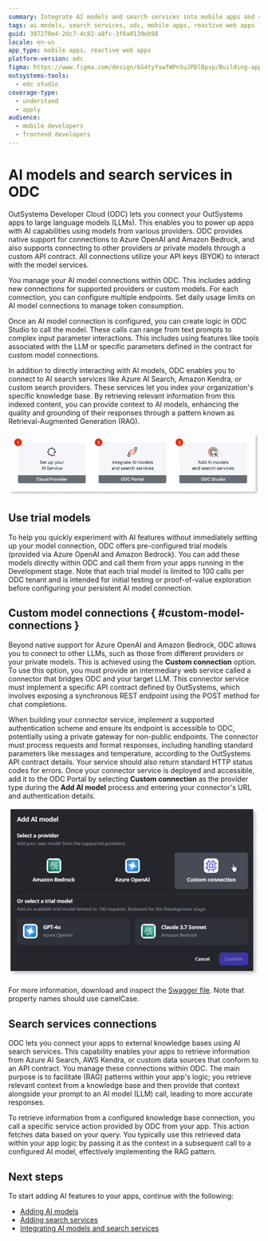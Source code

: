 ```yaml
---
summary: Integrate AI models and search services into mobile apps and reactive web apps using OutSystems Developer Cloud (ODC).
tags: ai models, search services, odc, mobile apps, reactive web apps
guid: 387270e4-2dc7-4c82-a8fc-3f0a0139eb98
locale: en-us
app_type: mobile apps, reactive web apps
platform-version: odc
figma: https://www.figma.com/design/6G4tyYswfWPn5uJPDlBpvp/Building-apps?node-id=7348-69&p=f&t=CZtLsTx410fYC6Uv-0
outsystems-tools:
  - odc studio
coverage-type:
  - understand
  - apply
audience:
  - mobile developers
  - frontend developers
---
```


# AI models and search services in ODC

OutSystems Developer Cloud (ODC) lets you connect your OutSystems apps to large language models (LLMs). This enables you to power up apps with AI capabilities using models from various providers. ODC provides native support for connections to Azure OpenAI and Amazon Bedrock, and also supports connecting to other providers or private models through a custom API contract. All connections utilize your API keys (BYOK) to interact with the model services.

You manage your AI model connections within ODC. This includes adding new connections for supported providers or custom models. For each connection, you can configure multiple endpoints. Set daily usage limits on AI model connections to manage token consumption.

Once an AI model connection is configured, you can create logic in ODC Studio to call the model. These calls can range from text prompts to complex input parameter interactions. This includes using features like tools associated with the LLM or specific parameters defined in the contract for custom model connections.

In addition to directly interacting with AI models, ODC enables you to connect to AI search services like Azure AI Search, Amazon Kendra, or custom search providers. These services let you index your organization's specific knowledge base. By retrieving relevant information from this indexed content, you can provide context to AI models, enhancing the quality and grounding of their responses through a pattern known as Retrieval-Augmented Generation (RAG).

![Diagram showing three steps: 1. Set up your AI Service (Cloud Provider), 2. Integrate AI models and search services (ODC Portal), 3. Add AI models and search services (ODC Studio).](images/steps-diag.png "Steps to Integrate AI Models and Search Services")

## Use trial models

To help you quickly experiment with AI features without immediately setting up your model connection, ODC offers pre-configured trial models (provided via Azure OpenAI and Amazon Bedrock). You can add these models directly within ODC and call them from your apps running in the Development stage. Note that each trial model is limited to 100 calls per ODC tenant and is intended for initial testing or proof-of-value exploration before configuring your persistent AI model connection.

## Custom model connections { #custom-model-connections }

Beyond native support for Azure OpenAI and Amazon Bedrock, ODC allows you to connect to other LLMs, such as those from different providers or your private models. This is achieved using the **Custom connection** option. To use this option, you must provide an intermediary web service called a connector that bridges ODC and your target LLM. This connector service must implement a specific API contract defined by OutSystems, which involves exposing a synchronous REST endpoint using the POST method for chat completions.

When building your connector service, implement a supported authentication scheme and ensure its endpoint is accessible to ODC, potentially using a private gateway for non-public endpoints. The connector must process requests and format responses, including handling standard parameters like messages and temperature, according to the OutSystems API contract details. Your service should also return standard HTTP status codes for errors. Once your connector service is deployed and accessible, add it to the ODC Portal by selecting **Custom connection** as the provider type during the **Add AI model** process and entering your connector's URL and authentication details.

![Screenshot of the 'Add AI model' interface in ODC Portal, showing options for Amazon Bedrock, Azure OpenAI, Custom connection, and trial models like GPT-4o and Claude 3.7 Sonnet.](images/custom-connection-pl.png "Add AI Model - Custom Connection")

For more information, download and inspect the [Swagger file](resources/swagger.json). Note that property names should use camelCase.

## Search services connections

ODC lets you connect your apps to external knowledge bases using AI search services. This capability enables your apps to retrieve information from Azure AI Search, AWS Kendra, or custom data sources that conform to an API contract. You manage these connections within ODC. The main purpose is to facilitate (RAG) patterns within your app's logic; you retrieve relevant context from a knowledge base and then provide that context alongside your prompt to an AI model (LLM) call, leading to more accurate responses.

To retrieve information from a configured knowledge base connection, you call a specific service action provided by ODC from your app. This action fetches data based on your query. You typically use this retrieved data within your app logic by passing it as the context in a subsequent call to a configured AI model, effectively implementing the RAG pattern.

## Next steps

To start adding AI features to your apps, continue with the following:

* [Adding AI models](add-ai-models.md)
* [Adding search services](add-ai-search-services.md)
* [Integrating AI models and search services](integrate-ai-models-logic-rag.md)
